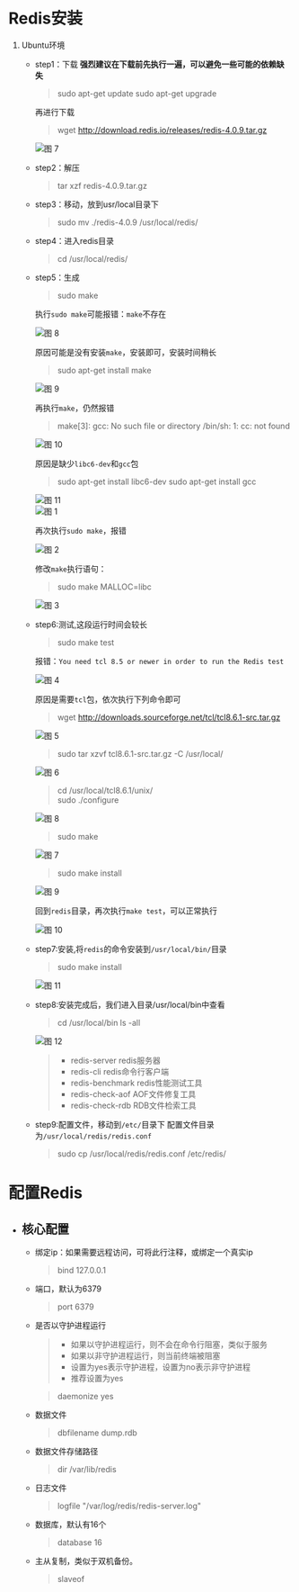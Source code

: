 # Redis安装
1. Ubuntu环境
   + step1：下载
      **强烈建议在下载前先执行一遍，可以避免一些可能的依赖缺失**
      >sudo apt-get update
      >sudo apt-get upgrade
      
      再进行下载
      >wget http://download.redis.io/releases/redis-4.0.9.tar.gz
        
      ![图 7](../static/1.redis%E5%AE%89%E8%A3%85%E4%B8%8E%E9%85%8D%E7%BD%AE-ub_%E4%B8%8B%E8%BD%BDredis.png)  
   + step2：解压
      >tar xzf redis-4.0.9.tar.gz
   + step3：移动，放到usr/local⽬录下
      >sudo mv ./redis-4.0.9 /usr/local/redis/
   + step4：进⼊redis⽬录
      >cd /usr/local/redis/
   + step5：生成
      >sudo make

      执行`sudo make`可能报错：`make`不存在

      ![图 8](../static/1.redis%E5%AE%89%E8%A3%85%E4%B8%8E%E9%85%8D%E7%BD%AE-%E6%89%A7%E8%A1%8Csudo%20make%E6%8A%A5%E9%94%99.png)  

      原因可能是没有安装`make`，安装即可，安装时间稍长
      >sudo apt-get install make

      ![图 9](../static/1.redis%E5%AE%89%E8%A3%85%E4%B8%8E%E9%85%8D%E7%BD%AE-%E8%A7%A3%E5%86%B3make%E4%B8%8D%E5%AD%98%E5%9C%A8%E9%97%AE%E9%A2%98.png)  


      再执行`make`，仍然报错
      >make[3]: gcc: No such file or directory
      >/bin/sh: 1: cc: not found

      ![图 10](../static/1.redis%E5%AE%89%E8%A3%85%E4%B8%8E%E9%85%8D%E7%BD%AE-ub_make%E6%97%B6%E7%BC%BA%E5%B0%91gcc.png)  

      原因是缺少`libc6-dev`和`gcc`包
      >sudo apt-get install libc6-dev
      >sudo apt-get install gcc
      
      ![图 11](../static/1.redis%E5%AE%89%E8%A3%85%E4%B8%8E%E9%85%8D%E7%BD%AE-%E5%AE%89%E8%A3%85libc6-dev%E5%8C%85.png)  
      ![图 1](../static/1.redis%E5%AE%89%E8%A3%85%E4%B8%8E%E9%85%8D%E7%BD%AE-ub_%E5%AE%89%E8%A3%85gcc.png)  

      再次执行`sudo make`，报错

       ![图 2](../static/1.redis%E5%AE%89%E8%A3%85%E4%B8%8E%E9%85%8D%E7%BD%AE-ub_%E6%8A%A5%E9%94%99jemalloc.h%E4%B8%8D%E5%AD%98%E5%9C%A8.png)  

      修改`make`执行语句：
      >sudo make MALLOC=libc

      ![图 3](../static/1.redis%E5%AE%89%E8%A3%85%E4%B8%8E%E9%85%8D%E7%BD%AE-ub_%E6%89%A7%E8%A1%8C%E6%88%90%E5%8A%9F.png)  

   + step6:测试,这段运⾏时间会较⻓
      >sudo make test

      报错：`You need tcl 8.5 or newer in order to run the Redis test`

      ![图 4](../static/1.redis%E5%AE%89%E8%A3%85%E4%B8%8E%E9%85%8D%E7%BD%AE-ub_%E6%B5%8B%E8%AF%95%E6%8A%A5%E9%94%99%E9%9C%80%E8%A6%81tcl8.5.png)  

      原因是需要`tcl`包，依次执行下列命令即可

      >wget http://downloads.sourceforge.net/tcl/tcl8.6.1-src.tar.gz  

      ![图 5](../static/1.redis%E5%AE%89%E8%A3%85%E4%B8%8E%E9%85%8D%E7%BD%AE-%E4%B8%8B%E8%BD%BDtcl8.6.1.png)  

      >sudo tar xzvf tcl8.6.1-src.tar.gz  -C /usr/local/  

      ![图 6](../static/1.redis%E5%AE%89%E8%A3%85%E4%B8%8E%E9%85%8D%E7%BD%AE-%E8%A7%A3%E5%8E%8Btcl%E5%8C%85.png)  

      >cd  /usr/local/tcl8.6.1/unix/  
      >sudo ./configure  

      ![图 8](../static/1.redis安装与配置-tcl执行sudo.configure.png)  

      >sudo make  

      ![图 7](../static/1.redis%E5%AE%89%E8%A3%85%E4%B8%8E%E9%85%8D%E7%BD%AE-tcl%E6%89%A7%E8%A1%8Csudo%20make.png)  

      >sudo make install

      ![图 9](../static/1.redis%E5%AE%89%E8%A3%85%E4%B8%8E%E9%85%8D%E7%BD%AE-tcl%E6%89%A7%E8%A1%8Csudo%20make%20install.png)  

      回到`redis`目录，再次执行`make test`，可以正常执行

      ![图 10](../static/1.redis%E5%AE%89%E8%A3%85%E4%B8%8E%E9%85%8D%E7%BD%AE-redis%20test%E6%88%90%E5%8A%9F.png)  

   + step7:安装,将`redis`的命令安装到`/usr/local/bin/`⽬录
      >sudo make install

      ![图 11](../static/1.redis%E5%AE%89%E8%A3%85%E4%B8%8E%E9%85%8D%E7%BD%AE-%E5%B0%86redis%E7%9A%84%E5%91%BD%E4%BB%A4%E5%AE%89%E8%A3%85%E5%88%B0bin%E7%9B%AE%E5%BD%95.png)  

   + step8:安装完成后，我们进入目录/usr/local/bin中查看
      >cd /usr/local/bin
      >ls -all

      ![图 12](../static/1.redis%E5%AE%89%E8%A3%85%E4%B8%8E%E9%85%8D%E7%BD%AE-%E5%AE%89%E8%A3%85redis%E5%91%BD%E4%BB%A4.png)  

      >+ redis-server redis服务器
      >+ redis-cli redis命令行客户端
      >+ redis-benchmark redis性能测试工具
      >+ redis-check-aof AOF文件修复工具
      >+ redis-check-rdb RDB文件检索工具

   + step9:配置⽂件，移动到`/etc/`⽬录下
      配置⽂件⽬录为`/usr/local/redis/redis.conf`
      >sudo cp /usr/local/redis/redis.conf /etc/redis/

# 配置Redis
   + ## 核心配置
     + 绑定ip：如果需要远程访问，可将此⾏注释，或绑定⼀个真实ip
         >bind 127.0.0.1
   
     + 端⼝，默认为6379
         >port 6379  
      
     + 是否以守护进程运⾏
         >+ 如果以守护进程运⾏，则不会在命令⾏阻塞，类似于服务
         >+ 如果以⾮守护进程运⾏，则当前终端被阻塞
         >+ 设置为yes表示守护进程，设置为no表示⾮守护进程
         >+ 推荐设置为yes
      
         >daemonize yes

     + 数据⽂件
         >dbfilename dump.rdb

     + 数据⽂件存储路径
         >dir /var/lib/redis

     + ⽇志⽂件
         >logfile "/var/log/redis/redis-server.log"
   
     + 数据库，默认有16个
         >database 16

     + 主从复制，类似于双机备份。
         >slaveof